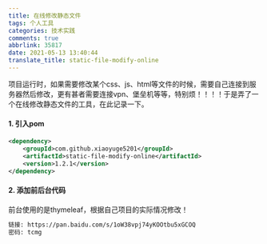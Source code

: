 ```yaml
---
title: 在线修改静态文件
tags: 个人工具
categories: 技术实践
comments: true
abbrlink: 35817
date: 2021-05-13 13:40:44
translate_title: static-file-modify-online
---
```

项目运行时，如果需要修改某个css、js、html等文件的时候，需要自己连接到服务器然后修改，更有甚者需要连接vpn、堡垒机等等，特别烦！！！！于是弄了一个在线修改静态文件的工具，在此记录一下。
#### 1. 引入pom

```xml
<dependency>
  	<groupId>com.github.xiaoyuge5201</groupId>
  	<artifactId>static-file-modify-online</artifactId>
  	<version>1.2.1</version>
</dependency>
```
#### 2. 添加前后台代码
前台使用的是thymeleaf，根据自己项目的实际情况修改！
```txt
链接: https://pan.baidu.com/s/1oW38vpj74yKOOtbu5xGCOQ  
密码: tcmg
```